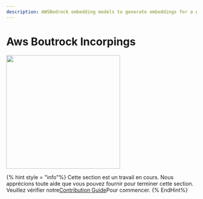 ```yaml
---
description: AWSBedrock embedding models to generate embeddings for a given text.
---
```


# Aws Boutrock Incorpings

<gigne> <img src = "../../../. GitBook / Assets / image (4) (1) (1) (1) (1) (1) (1) (1) (2) .png" alt = "" width = "301"> <figcaption>

{% hint style = "info"%}
Cette section est un travail en cours. Nous apprécions toute aide que vous pouvez fournir pour terminer cette section. Veuillez vérifier notre[Contribution Guide](broken-reference)Pour commencer.
{% EndHint%}
